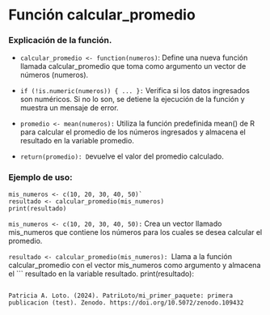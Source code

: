 # Función calcular_promedio

### Explicación de la función.

* `calcular_promedio <- function(numeros)`: Define una nueva función llamada calcular_promedio que toma como argumento un vector de números (numeros).

* `if (!is.numeric(numeros)) { ... }:` Verifica si los datos ingresados son numéricos. Si no lo son, se detiene la ejecución de la función y muestra un mensaje de error.

* `promedio <- mean(numeros):` Utiliza la función predefinida mean() de R para calcular el promedio de los números ingresados y almacena el resultado en la variable promedio.
 
* `return(promedio): D`evuelve el valor del promedio calculado.
### Ejemplo de uso:
```
mis_numeros <- c(10, 20, 30, 40, 50)`
resultado <- calcular_promedio(mis_numeros)
print(resultado)
```

`mis_numeros <- c(10, 20, 30, 40, 50):` Crea un vector llamado mis_numeros que contiene los números para los cuales se desea calcular el promedio.

`resultado <- calcular_promedio(mis_numeros): `Llama a la función calcular_promedio con el vector mis_numeros como argumento y almacena el ```
resultado en la variable resultado.
print(resultado):
``` Imprime en la consola el valor del promedio calculado.

Patricia A. Loto. (2024). PatriLoto/mi_primer_paquete: primera publicacion (test). Zenodo. https://doi.org/10.5072/zenodo.109432


